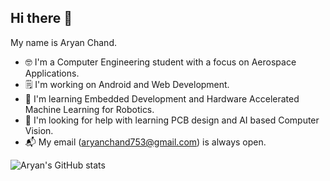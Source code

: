 ## Hi there 👋

<!--
**AryanChand753/AryanChand753** is a ✨ _special_ ✨ repository because its `README.md` (this file) appears on your GitHub profile.

Here are some ideas to get you started:

- 🔭 I’m currently working on ...
- 🌱 I’m currently learning ...
- 👯 I’m looking to collaborate on ...
- 🤔 I’m looking for help with ...
- 💬 Ask me about ...
- 📫 How to reach me: ...
- 😄 Pronouns: ...
- ⚡ Fun fact: ...
-->

My name is Aryan Chand.
- 🤓 I'm a Computer Engineering student with a focus on Aerospace Applications.
- 🗒️ I'm working on Android and Web Development.
- 🌱 I'm learning Embedded Development and Hardware Accelerated Machine Learning for Robotics.
- 🔭 I'm looking for help with learning PCB design and AI based Computer Vision.
- 📬 My email (<aryanchand753@gmail.com>) is always open.


![Aryan's GitHub stats](https://github-readme-stats.vercel.app/api?username=aryanchand753&show=prs_merged,prs_merged_percentage)
